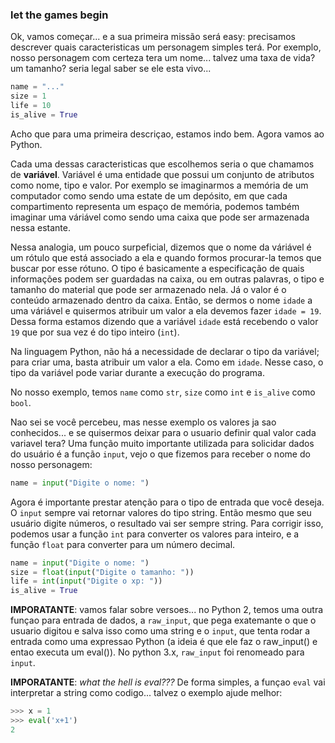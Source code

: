 ### let the games begin

Ok, vamos começar... e a sua primeira missão será easy: precisamos descrever quais caracteristicas um personagem simples terá. Por exemplo, nosso personagem com certeza tera um nome... talvez uma taxa de vida? um tamanho? seria legal saber se ele esta vivo...

```python
name = "..."
size = 1
life = 10
is_alive = True
```
    
Acho que para uma primeira descriçao, estamos indo bem. Agora vamos ao Python. 

Cada uma dessas caracteristicas que escolhemos seria o que chamamos de **variável**. Variável é uma entidade que possui um conjunto de atributos como nome, tipo e valor. Por exemplo se imaginarmos a memória de um computador como sendo uma estate de um depósito, em que cada compartimento representa um espaço de memória, podemos também imaginar uma váriável como sendo uma caixa que pode ser armazenada nessa estante.

Nessa analogia, um pouco surpeficial, dizemos que o nome da váriável é um rótulo que está associado a ela e quando formos procurar-la temos que buscar por esse rótuno. O tipo é basicamente a especificação de quais informações podem ser guardadas na caixa, ou em outras palavras, o tipo e tamanho do material que pode ser armazenado nela. Já o valor é o conteúdo armazenado dentro da caixa. Então, se dermos o nome ```idade``` a uma váriável e quisermos atribuir um valor a ela devemos fazer ```idade = 19```. Dessa forma estamos dizendo que a variável ```idade``` está recebendo o valor ```19``` que por sua vez é do tipo inteiro (```int```).

Na linguagem Python, não há a necessidade de declarar o tipo da variável; para criar uma, basta atribuir um valor a ela. Como em ```idade```. Nesse caso, o tipo da variável pode variar durante a execução do programa.

No nosso exemplo, temos ```name``` como ```str```, ```size``` como ```int``` e ```is_alive``` como ```bool```.

Nao sei se você percebeu, mas nesse exemplo os valores ja sao conhecidos... e se quisermos deixar para o usuario definir qual valor cada variavel tera? Uma função muito importante utilizada para solicidar dados do usuário é a função ```input```, vejo o que fizemos para receber o nome do nosso personagem:

```python
name = input("Digite o nome: ") 
```

Agora é importante prestar atenção para o tipo de entrada que você deseja. O ```input``` sempre vai retornar valores do tipo string. Então mesmo que seu usuário digite números, o resultado vai ser sempre string. Para corrigir isso, podemos usar a função ```int``` para converter os valores para inteiro, e a função ```float``` para converter para um número decimal.

```python
name = input("Digite o nome: ") 
size = float(input("Digite o tamanho: "))
life = int(input("Digite o xp: "))
is_alive = True
```

**IMPORATANTE**: vamos falar sobre versoes... no Python 2, temos uma outra funçao para entrada de dados, a ```raw_input```, que pega exatemante o que o usuario digitou e salva isso como uma string e o ```input```, que tenta rodar a entrada como uma expressao Python (a ideia é que ele faz o raw_input() e entao executa um eval()).
No python 3.x, ```raw_input``` foi renomeado para ```input```.

**IMPORATANTE**: *what the hell is eval???* De forma simples, a funçao ```eval``` vai interpretar a string como codigo... talvez o exemplo ajude melhor:

```python
>>> x = 1
>>> eval('x+1')
2
```